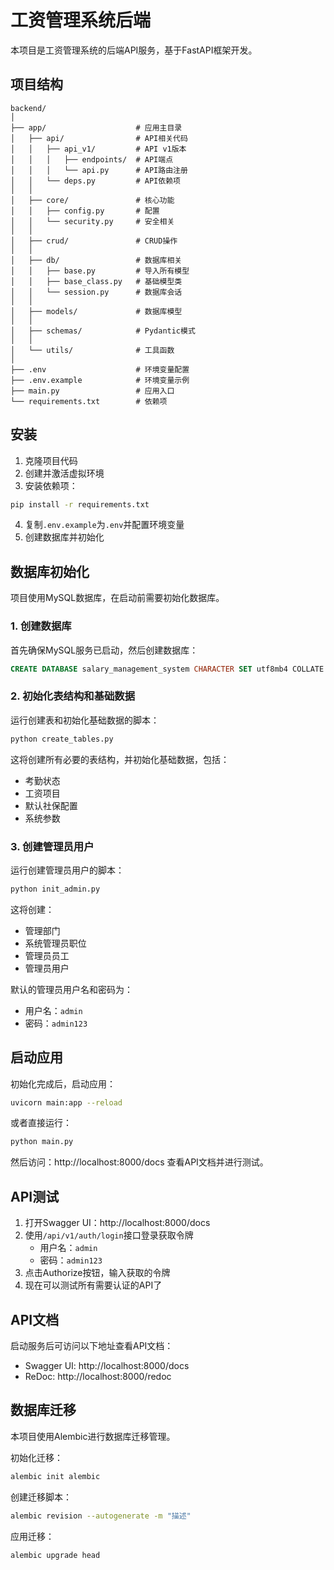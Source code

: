 # 工资管理系统后端

本项目是工资管理系统的后端API服务，基于FastAPI框架开发。

## 项目结构

```
backend/
│
├── app/                    # 应用主目录
│   ├── api/                # API相关代码
│   │   ├── api_v1/         # API v1版本
│   │   │   ├── endpoints/  # API端点
│   │   │   └── api.py      # API路由注册
│   │   └── deps.py         # API依赖项
│   │
│   ├── core/               # 核心功能
│   │   ├── config.py       # 配置
│   │   └── security.py     # 安全相关
│   │
│   ├── crud/               # CRUD操作
│   │
│   ├── db/                 # 数据库相关
│   │   ├── base.py         # 导入所有模型
│   │   ├── base_class.py   # 基础模型类
│   │   └── session.py      # 数据库会话
│   │
│   ├── models/             # 数据库模型
│   │
│   ├── schemas/            # Pydantic模式
│   │
│   └── utils/              # 工具函数
│
├── .env                    # 环境变量配置
├── .env.example            # 环境变量示例
├── main.py                 # 应用入口
└── requirements.txt        # 依赖项
```

## 安装

1. 克隆项目代码
2. 创建并激活虚拟环境
3. 安装依赖项：

```bash
pip install -r requirements.txt
```

4. 复制`.env.example`为`.env`并配置环境变量
5. 创建数据库并初始化

## 数据库初始化

项目使用MySQL数据库，在启动前需要初始化数据库。

### 1. 创建数据库

首先确保MySQL服务已启动，然后创建数据库：

```sql
CREATE DATABASE salary_management_system CHARACTER SET utf8mb4 COLLATE utf8mb4_unicode_ci;
```

### 2. 初始化表结构和基础数据

运行创建表和初始化基础数据的脚本：

```bash
python create_tables.py
```

这将创建所有必要的表结构，并初始化基础数据，包括：
- 考勤状态
- 工资项目
- 默认社保配置
- 系统参数

### 3. 创建管理员用户

运行创建管理员用户的脚本：

```bash
python init_admin.py
```

这将创建：
- 管理部门
- 系统管理员职位
- 管理员员工
- 管理员用户

默认的管理员用户名和密码为：
- 用户名：`admin`
- 密码：`admin123`

## 启动应用

初始化完成后，启动应用：

```bash
uvicorn main:app --reload
```

或者直接运行：

```bash
python main.py
```

然后访问：http://localhost:8000/docs 查看API文档并进行测试。

## API测试

1. 打开Swagger UI：http://localhost:8000/docs
2. 使用`/api/v1/auth/login`接口登录获取令牌
   - 用户名：`admin`
   - 密码：`admin123`
3. 点击Authorize按钮，输入获取的令牌
4. 现在可以测试所有需要认证的API了

## API文档

启动服务后可访问以下地址查看API文档：

- Swagger UI: http://localhost:8000/docs
- ReDoc: http://localhost:8000/redoc

## 数据库迁移

本项目使用Alembic进行数据库迁移管理。

初始化迁移：

```bash
alembic init alembic
```

创建迁移脚本：

```bash
alembic revision --autogenerate -m "描述"
```

应用迁移：

```bash
alembic upgrade head
``` 